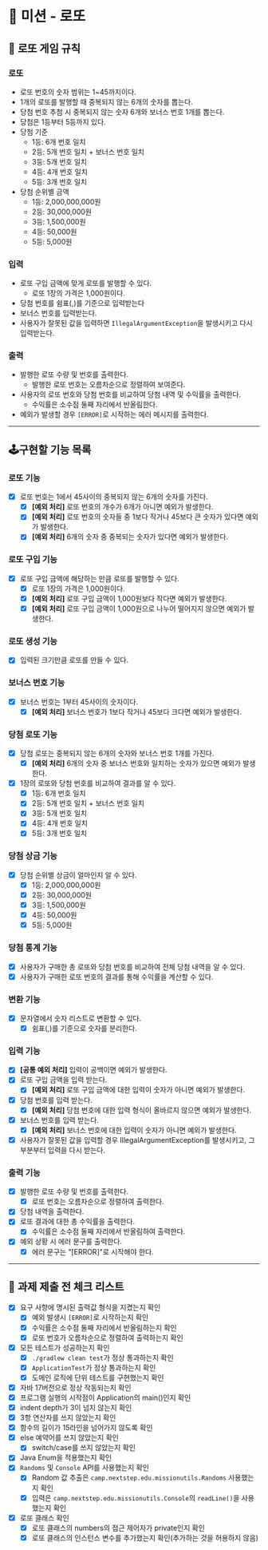 # 💸 미션 - 로또

## 📝 로또 게임 규칙

### 로또
- 로또 번호의 숫자 범위는 1~45까지이다.
- 1개의 로또를 발행할 때 중복되지 않는 6개의 숫자를 뽑는다.
- 당첨 번호 추첨 시 중복되지 않는 숫자 6개와 보너스 번호 1개를 뽑는다.
- 당첨은 1등부터 5등까지 있다.
- 당첨 기준
  - 1등: 6개 번호 일치
  - 2등: 5개 번호 일치 + 보너스 번호 일치
  - 3등: 5개 번호 일치
  - 4등: 4개 번호 일치
  - 5등: 3개 번호 일치
- 당첨 순위별 금액
  - 1등: 2,000,000,000원
  - 2등: 30,000,000원
  - 3등: 1,500,000원
  - 4등: 50,000원
  - 5등: 5,000원

### 입력
- 로또 구입 금액에 맞게 로또를 발행할 수 있다.
  - 로또 1장의 가격은 1,000원이다.
- 당첨 번호를 쉼표(,)를 기준으로 입력받는다
- 보너스 번호를 입력받는다.
- 사용자가 잘못된 값을 입력하면 `IllegalArgumentException`을 발생시키고 다시 입력받는다.

### 출력
- 발행한 로또 수량 및 번호를 출력한다.
  - 발행한 로또 번호는 오름차순으로 정렬하여 보여준다.
- 사용자의 로또 번호와 당첨 번호를 비교하여 당첨 내역 및 수익률을 출력한다.
  - 수익률은 소수점 둘째 자리에서 반올림한다.
- 예외가 발생할 경우 `[ERROR]`로 시작하는 에러 메시지를 출력한다.

---

## 🕹구현할 기능 목록

### 로또 기능 
- [x] 로또 번호는 1에서 45사이의 중복되지 않는 6개의 숫자를 가진다.
  - [x] **[예외 처리]** 로또 번호의 개수가 6개가 아니면 예외가 발생한다.
  - [x] **[예외 처리]** 로또 번호의 숫자들 중 1보다 작거나 45보다 큰 숫자가 있다면 예외가 발생한다.
  - [x] **[예외 처리]** 6개의 숫자 중 중복되는 숫자가 있다면 예외가 발생한다.

### 로또 구입 기능
- [x] 로또 구입 금액에 해당하는 만큼 로또를 발행할 수 있다.
  - [x] 로또 1장의 가격은 1,000원이다.
  - [x] **[예외 처리]** 로또 구입 금액이 1,000원보다 작다면 예외가 발생한다.
  - [x] **[예외 처리]** 로또 구입 금액이 1,000원으로 나누어 떨어지지 않으면 예외가 발생한다.

### 로또 생성 기능
- [x] 입력된 크기만큼 로또를 만들 수 있다.

### 보너스 번호 기능
- [x] 보너스 번호는 1부터 45사이의 숫자이다.
  - [x] **[예외 처리]** 보너스 번호가 1보다 작거나 45보다 크다면 예외가 발생한다.

### 당첨 로또 기능
- [x] 당첨 로또는 중복되지 않는 6개의 숫자와 보너스 번호 1개를 가진다.
  - [x] **[예외 처리]** 6개의 숫자 중 보너스 번호와 일치하는 숫자가 있으면 예외가 발생한다.
- [x] 1장의 로또와 당첨 번호를 비교하여 결과를 알 수 있다.
  - [x] 1등: 6개 번호 일치
  - [x] 2등: 5개 번호 일치 + 보너스 번호 일치
  - [x] 3등: 5개 번호 일치
  - [x] 4등: 4개 번호 일치
  - [x] 5등: 3개 번호 일치

### 당첨 상금 기능
- [x] 당첨 순위별 상금이 얼마인지 알 수 있다.
  - [x] 1등: 2,000,000,000원
  - [x] 2등: 30,000,000원
  - [x] 3등: 1,500,000원
  - [x] 4등: 50,000원
  - [x] 5등: 5,000원

### 당첨 통계 기능
- [x] 사용자가 구매한 총 로또와 당첨 번호를 비교하여 전체 당첨 내역을 알 수 있다.
- [x] 사용자가 구매한 로또 번호의 결과를 통해 수익률을 계산할 수 있다.

### 변환 기능
- [x] 문자열에서 숫자 리스트로 변환할 수 있다.
  - [x] 쉼표(,)를 기준으로 숫자를 분리한다.

### 입력 기능
- [x] **[공통 예외 처리]** 입력이 공백이면 예외가 발생한다.
- [x] 로또 구입 금액을 입력 받는다.
  - [x] **[예외 처리]** 로또 구입 금액에 대한 입력이 숫자가 아니면 예외가 발생한다.
- [x] 당첨 번호를 입력 받는다.
  - [x] **[예외 처리]** 당첨 번호에 대한 입력 형식이 올바르지 않으면 예외가 발생한다.
- [x] 보너스 번호를 입력 받는다.
  - [x] **[예외 처리]** 보너스 번호에 대한 입력이 숫자가 아니면 예외가 발생한다.
- [x] 사용자가 잘못된 값을 입력할 경우 IllegalArgumentException를 발생시키고, 그 부분부터 입력을 다시 받는다.

### 출력 기능
- [x] 발행한 로또 수량 및 번호를 출력한다.
  - [x] 로또 번호는 오름차순으로 정렬하여 출력한다.
- [x] 당첨 내역을 출력한다.
- [x] 로또 결과에 대한 총 수익률을 출력한다.
  - [x] 수익률은 소수점 둘째 자리에서 반올림하여 출력한다.
- [x] 예외 상황 시 에러 문구를 출력한다.
  - [x] 에러 문구는 "[ERROR]"로 시작해야 한다.

---

## 🚨 과제 제출 전 체크 리스트
- [x] 요구 사항에 명시된 출력값 형식을 지켰는지 확인
  - [x] 예외 발생시 `[ERROR]`로 시작하는지 확인
  - [x] 수익률은 소수점 둘째 자리에서 반올림하는지 확인
  - [x] 로또 번호가 오름차순으로 정렬하여 출력하는지 확인
- [x] 모든 테스트가 성공하는지 확인
  - [x] `./gradlew clean test`가 정상 통과하는지 확인
  - [x] `ApplicationTest`가 정상 통과하는지 확인
  - [x] 도메인 로직에 단위 테스트를 구현했는지 확인
- [x] 자바 17버전으로 정상 작동되는지 확인
- [x] 프로그램 실행의 시작점이 Application의 main()인지 확인
- [x] indent depth가 3이 넘지 않는지 확인
- [x] 3항 연산자를 쓰지 않았는지 확인 
- [x] 함수의 길이가 15라인을 넘어가지 않도록 확인
- [x] else 예약어를 쓰지 않았는지 확인
  - [x] switch/case를 쓰지 않았는지 확인
- [x] Java Enum을 적용했는지 확인
- [x] `Randoms` 및 `Console` API를 사용했는지 확인
  - [x] Random 값 추출은 `camp.nextstep.edu.missionutils.Randoms` 사용했는지 확인
  - [x] 입력은 `camp.nextstep.edu.missionutils.Console`의 `readLine()`을 사용했는지 확인
- [x] 로또 클래스 확인
  - [x] 로또 클래스의 numbers의 접근 제어자가 private인지 확인
  - [x] 로또 클래스의 인스턴스 변수를 추가했는지 확인(추가하는 것을 허용하지 않음)